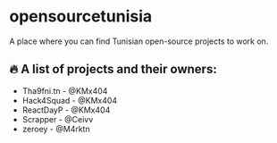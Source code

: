 # opensourcetunisia
A place where you can find Tunisian open-source projects to work on. 

## :fire: A list of projects and their owners:

* Tha9fni.tn - @KMx404 
* Hack4Squad - @KMx404
* ReactDayP  - @KMx404
* Scrapper   - @Ceivv
* zeroey     - @M4rktn 
